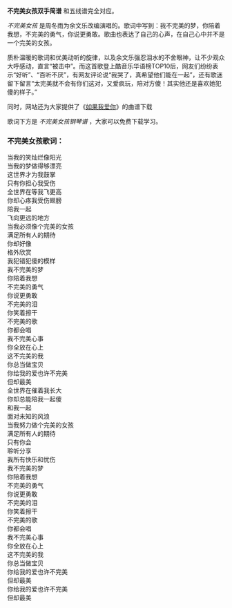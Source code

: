 

**不完美女孩双手简谱** 和五线谱完全对应。

_不完美女孩_
是周冬雨为余文乐改编演唱的。歌词中写到：我不完美的梦，你陪着我想，不完美的勇气，你说更勇敢。歌曲也表达了自己的心声，在自己心中并不是一个完美的女孩。

质朴温暖的歌词和优美动听的旋律，以及余文乐强忍泪水的不舍眼神，让不少观众大呼感动，直言“被击中”。而这首歌登上酷音乐华语榜TOP10后，网友们纷纷表示“好听”、“百听不厌”，有网友评论说“我哭了，真希望他们能在一起”，还有歌迷留下留言“太完美就不会有你们这对，又爱疯玩，陪对方傻！其实他还是喜欢她犯傻的样子。”

同时，网站还为大家提供了《[如果我爱你](Music-8133-如果我爱你-春风十里不如你片头曲.html "如果我爱你")》的曲谱下载

歌词下方是 _不完美女孩钢琴谱_ ，大家可以免费下载学习。

### 不完美女孩歌词：

当我的笑灿烂像阳光  
当我的梦做得够漂亮  
这世界才为我鼓掌  
只有你担心我受伤  
全世界在等我飞更高  
你却心疼我受伤翅膀  
陪我一起  
飞向更远的地方  
当我必须像个完美的女孩  
满足所有人的期待  
你却好像  
格外欣赏  
我犯错犯傻的模样  
我不完美的梦  
你陪着我想  
不完美的勇气  
你说更勇敢  
不完美的泪  
你笑着擦干  
不完美的歌  
你都会唱  
我不完美心事  
你全放在心上  
这不完美的我  
你总当做宝贝  
你给我的爱也许不完美  
但却最美  
全世界在催着我长大  
你却总能陪我一起傻  
和我一起  
面对未知的风浪  
当我努力做个完美的女孩  
满足所有人的期待  
只有你会  
聆听分享  
我所有快乐和忧伤  
我不完美的梦  
你陪着我想  
不完美的勇气  
你说更勇敢  
不完美的泪  
你笑着擦干  
不完美的歌  
你都会唱  
我不完美心事  
你全放在心上  
这不完美的我  
你总当做宝贝  
你给我的爱也许不完美  
但却最美  
你给我的爱也许不完美  
但却最美

